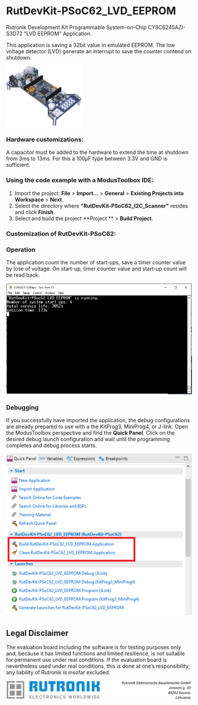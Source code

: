 # RutDevKit-PSoC62_LVD_EEPROM

Rutronik Development Kit Programmable System-on-Chip CY8C6245AZI-S3D72 "LVD EEPROM" Application. 

This application is saving a 32bit value in emulated EEPROM.
The low voltage detector (LVD) generate an interrupt to save the  counter contend on shutdown. 

 <img src="images/rutdevkit_model.png" style="zoom:20%;" />

### Hardware customizations:

A capacitor must be added to the hardware to extend the time at shutdown from 3ms to 13ms. For this a 100µF type between 3.3V and GND is sufficient.

### Using the code example with a ModusToolbox IDE:

1. Import the project: **File** > **Import...** > **General** > **Existing Projects into Workspace** > **Next**.
2. Select the directory where **"RutDevKit-PSoC62_I2C_Scanner"** resides and click  **Finish**.
3. Select and build the project **Project ** > **Build Project**.

### Customization of RutDevKit-PSoC62:



### Operation

The application count the number of start-ups, save a timer counter value by lose of voltage.
On start-up, timer counter value and start-up count will be read back.  

<img src="images/LVD_EEPROM_debug_ouput.png" style="zoom:100%;" />

### Debugging

If you successfully have imported the application, the debug configurations are already prepared to use with a the KitProg3, MiniProg4, or J-link. Open the ModusToolbox perspective and find the **Quick Panel**. Click on the desired debug launch configuration and wait until the programming completes and debug process starts.

<img src="images/LVD_EEPROM_debug_start.png" style="zoom:100%;" />

## Legal Disclaimer

The evaluation board including the software is for testing purposes only and, because it has limited functions and limited resilience, is not suitable for permanent use under real conditions. If the evaluation board is nevertheless used under real conditions, this is done at one’s responsibility; any liability of Rutronik is insofar excluded. 

<img src="images/rutronik_origin_kaunas.png" style="zoom:50%;" />




